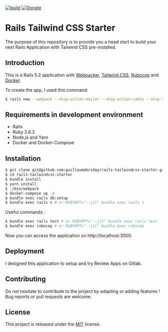 [![build](https://gitlab.com/guillaumebriday/rails-tailwindcss-starter/badges/master/build.svg)](https://gitlab.com/guillaumebriday/rails-tailwindcss-starter/pipelines)
[![Donate](https://img.shields.io/badge/Donate-PayPal-green.svg)](https://www.paypal.me/guillaumebriday)

# Rails Tailwind CSS Starter

The purpose of this repository is to provide you a head start to build your next Rails Application with Tailwind CSS pre-installed.

## Introduction

This is a Rails 5.2 application with [Webpacker](https://github.com/rails/webpacker), [Tailwind CSS](https://tailwindcss.com), [Rubocop](https://github.com/rubocop-hq/rubocop) and [Docker](https://www.docker.com).

To create the app, I used this command:

```bash
$ rails new --webpack --skip-action-mailer --skip-action-cable --skip-sprockets --skip-spring  --skip-coffee --skip-turbolinks --skip-javascript --skip-bootsnap --database=postgresql .
```

## Requirements in development environment

- Rails
- Ruby 2.6.3
- Node.js and Yarn
- Docker and Docker-Compose

## Installation

```bash
$ git clone git@github.com:guillaumebriday/rails-tailwindcss-starter.git
$ cd rails-tailwindcss-starter
$ bundle install
$ yarn install
$ ./bin/webpack
$ docker-compose up -d
$ bundle exec rails db:setup
$ bundle exec rails s # or RUBYOPT="--jit" bundle exec rails s
```

Useful commands :
```bash
$ bundle exec rails test # or RUBYOPT="--jit" bundle exec rails test
$ bundle exec rubocop # or RUBYOPT="--jit" bundle exec rubocop
```

Now you can access the application on http://localhost:3000.

## Deployment

I designed this application to setup and try Review Apps on Gitlab.

## Contributing

Do not hesitate to contribute to the project by adapting or adding features ! Bug reports or pull requests are welcome.

## License

This project is released under the [MIT](http://opensource.org/licenses/MIT) license.
